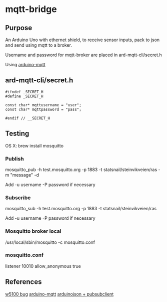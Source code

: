 # mqtt-bridge
## Purpose
An Arduino Uno with ethernet shield, to receive sensor inputs, pack to json and send using mqtt to a broker.

Username and password for mqtt-broker are placed in ard-mqtt-cli/secret.h

Using [arduino-mqtt](https://github.com/256dpi/arduino-mqtt)

## ard-mqtt-cli/secret.h
```
#ifndef _SECRET_H
#define _SECRET_H

const char* mqttusername = "user";
const char* mqttpassword = "pass";

#endif // __SECRET_H
```

## Testing
OS X: brew install mosquitto

### Publish
mosquitto_pub -h test.mosquitto.org -p 1883 -t statsnail/steinvikveien/ras -m "message" -d

Add -u username -P password if necessary

### Subscribe
mosquitto_sub -h test.mosquitto.org -p 1883 -t statsnail/steinvikveien/ras

Add -u username -P password if necessary

### Mosquitto broker local
/usr/local/sbin/mosquitto -c mosquitto.conf

### mosquitto.conf
listener 10010
allow_anonymous true

## References
[w5100 bug](https://arduinodiy.wordpress.com/2017/04/12/the-w5100-bug/)
[arduino-mqtt](https://github.com/256dpi/arduino-mqtt)
[arduinojson + pubsubclient](https://arduinojson.org/v6/how-to/use-arduinojson-with-pubsubclient/)